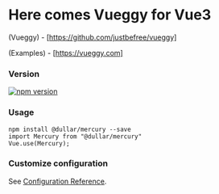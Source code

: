 # Here comes Vueggy for Vue3

(Vueggy) - [https://github.com/justbefree/vueggy]

(Examples) - [https://vueggy.com]


### Version
[![npm version](https://badge.fury.io/js/@dullar%2Fmercury.svg)](https://badge.fury.io/js/@dullar%2Fmercury)

### Usage

```
npm install @dullar/mercury --save
import Mercury from "@dullar/mercury"
Vue.use(Mercury);
```

### Customize configuration
See [Configuration Reference](https://cli.vuejs.org/config/).

